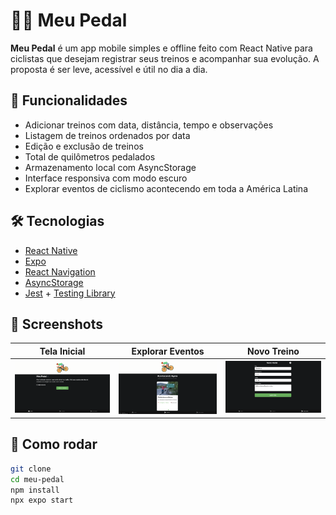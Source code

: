 # 🚴‍♀️ Meu Pedal

**Meu Pedal** é um app mobile simples e offline feito com React Native para ciclistas que desejam registrar seus treinos e acompanhar sua evolução. A proposta é ser leve, acessível e útil no dia a dia.

## 📱 Funcionalidades
- Adicionar treinos com data, distância, tempo e observações
- Listagem de treinos ordenados por data
- Edição e exclusão de treinos
- Total de quilômetros pedalados
- Armazenamento local com AsyncStorage
- Interface responsiva com modo escuro
- Explorar eventos de ciclismo acontecendo em toda a América Latina

## 🛠️ Tecnologias
- [React Native](https://reactnative.dev/)
- [Expo](https://expo.dev/)
- [React Navigation](https://reactnavigation.org/)
- [AsyncStorage](https://docs.expo.dev/versions/latest/sdk/async-storage/)
- [Jest](https://jestjs.io/) + [Testing Library](https://testing-library.com/docs/react-native-testing-library/intro/)

## 📸 Screenshots
| Tela Inicial | Explorar Eventos | Novo Treino |
|--------------|------------------|-------------|
| <img src="docs/screenshots/home.png" width="200"> | <img src="docs/screenshots/explore.png" width="200"> | <img src="docs/screenshots/new-training.png" width="200"> |

## 🚀 Como rodar
```bash
git clone 
cd meu-pedal
npm install
npx expo start